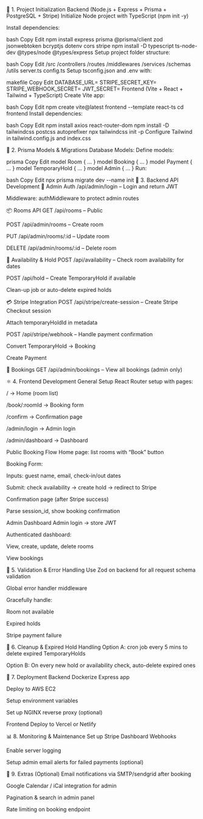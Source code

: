 🧱 1. Project Initialization
Backend (Node.js + Express + Prisma + PostgreSQL + Stripe)
 Initialize Node project with TypeScript (npm init -y)

 Install dependencies:

bash
Copy
Edit
npm install express prisma @prisma/client zod jsonwebtoken bcryptjs dotenv cors stripe
npm install -D typescript ts-node-dev @types/node @types/express
 Setup project folder structure:

bash
Copy
Edit
/src
  /controllers
  /routes
  /middlewares
  /services
  /schemas
  /utils
  server.ts
  config.ts
 Setup tsconfig.json and .env with:

makefile
Copy
Edit
DATABASE_URL=
STRIPE_SECRET_KEY=
STRIPE_WEBHOOK_SECRET=
JWT_SECRET=
Frontend (Vite + React + Tailwind + TypeScript)
 Create Vite app:

bash
Copy
Edit
npm create vite@latest frontend --template react-ts
cd frontend
 Install dependencies:

bash
Copy
Edit
npm install axios react-router-dom
npm install -D tailwindcss postcss autoprefixer
npx tailwindcss init -p
 Configure Tailwind in tailwind.config.js and index.css

🧩 2. Prisma Models & Migrations
Database Models:
 Define models:

prisma
Copy
Edit
model Room { ... }
model Booking { ... }
model Payment { ... }
model TemporaryHold { ... }
model Admin { ... }
 Run:

bash
Copy
Edit
npx prisma migrate dev --name init
🔧 3. Backend API Development
🔐 Admin Auth
 /api/admin/login – Login and return JWT

 Middleware: authMiddleware to protect admin routes

📦 Rooms API
 GET /api/rooms – Public

 POST /api/admin/rooms – Create room

 PUT /api/admin/rooms/:id – Update room

 DELETE /api/admin/rooms/:id – Delete room

📅 Availability & Hold
 POST /api/availability – Check room availability for dates

 POST /api/hold – Create TemporaryHold if available

 Clean-up job or auto-delete expired holds

💳 Stripe Integration
 POST /api/stripe/create-session – Create Stripe Checkout session

Attach temporaryHoldId in metadata

 POST /api/stripe/webhook – Handle payment confirmation

Convert TemporaryHold → Booking

Create Payment

📖 Bookings
 GET /api/admin/bookings – View all bookings (admin only)

⚛️ 4. Frontend Development
General Setup
 React Router setup with pages:

/ → Home (room list)

/book/:roomId → Booking form

/confirm → Confirmation page

/admin/login → Admin login

/admin/dashboard → Dashboard

Public Booking Flow
 Home page: list rooms with “Book” button

 Booking Form:

Inputs: guest name, email, check-in/out dates

Submit: check availability → create hold → redirect to Stripe

 Confirmation page (after Stripe success)

Parse session_id, show booking confirmation

Admin Dashboard
 Admin login → store JWT

 Authenticated dashboard:

View, create, update, delete rooms

View bookings

🧪 5. Validation & Error Handling
 Use Zod on backend for all request schema validation

 Global error handler middleware

 Gracefully handle:

Room not available

Expired holds

Stripe payment failure

🧼 6. Cleanup & Expired Hold Handling
 Option A: cron job every 5 mins to delete expired TemporaryHolds

 Option B: On every new hold or availability check, auto-delete expired ones

🚀 7. Deployment
Backend
 Dockerize Express app

 Deploy to AWS EC2

 Setup environment variables

 Set up NGINX reverse proxy (optional)

Frontend
 Deploy to Vercel or Netlify

📊 8. Monitoring & Maintenance
 Set up Stripe Dashboard Webhooks

 Enable server logging

 Setup admin email alerts for failed payments (optional)

📌 9. Extras (Optional)
 Email notifications via SMTP/sendgrid after booking

 Google Calendar / iCal integration for admin

 Pagination & search in admin panel

 Rate limiting on booking endpoint

